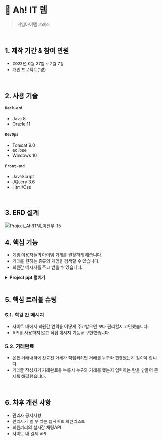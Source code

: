 # :pushpin: Ah! IT 템
>게임아이템 거래소

</br>

## 1. 제작 기간 & 참여 인원
- 2022년 6월 27일 ~ 7월 7일
- 개인 프로젝트(1명)

</br>

## 2. 사용 기술
#### `Back-end`
  - Java 8
  - Oracle 11
  
#### `DevOps`
  - Tomcat 9.0
  - eclipse
  - Windows 10

#### `Front-end`
  - JavaScript
  - JQuery 3.6
  - Html/Css

</br>

## 3. ERD 설계
![Project_Ah!IT템_이진우-15](https://user-images.githubusercontent.com/101315957/183281083-c8cb8051-e107-4b04-a2c3-7740de360e54.png)


## 4. 핵심 기능
- 게임 이용자들의 아이템 거래를 원활하게 해줍니다.
- 거래를 원하는 종류의 게임을 검색할 수 있습니다.
- 회원간 메시지를 주고 받을 수 있습니다.

<details>
<summary><b>Project ppt 펼치기</b></summary>
<div markdown="1">

![Project_Ah!IT템_이진우-01](https://user-images.githubusercontent.com/101315957/183280989-0ba61a1f-3012-4615-9a61-b8e6d501a873.png)
![Project_Ah!IT템_이진우-02](https://user-images.githubusercontent.com/101315957/183280994-8d543658-e7fe-43be-bbd9-b77a1211ef6c.png)
![Project_Ah!IT템_이진우-03](https://user-images.githubusercontent.com/101315957/183281004-55a78506-1e95-4ffe-8a1f-082d356ab91f.png)
![Project_Ah!IT템_이진우-04](https://user-images.githubusercontent.com/101315957/183281010-ab17e99f-8cc6-4909-861f-e2510635c846.png)
![Project_Ah!IT템_이진우-05](https://user-images.githubusercontent.com/101315957/183281014-a50bafba-6525-4c24-80c5-1428963ad348.png)
![Project_Ah!IT템_이진우-06](https://user-images.githubusercontent.com/101315957/183281068-139aa1f1-37a1-40d5-86e0-913882dbe144.png)
![Project_Ah!IT템_이진우-07](https://user-images.githubusercontent.com/101315957/183281069-7fa06638-f5a5-4c6e-99ff-37cc407fd4d1.png)
![Project_Ah!IT템_이진우-08](https://user-images.githubusercontent.com/101315957/183281071-a172c95f-f600-499f-be83-16c8742641b2.png)
![Project_Ah!IT템_이진우-09](https://user-images.githubusercontent.com/101315957/183281072-c9154fe0-8314-48fd-a9e3-9062aa787737.png)
![Project_Ah!IT템_이진우-10](https://user-images.githubusercontent.com/101315957/183281073-c6decca6-3ef8-4fd8-84d3-b51286ff1da9.png)
![Project_Ah!IT템_이진우-11](https://user-images.githubusercontent.com/101315957/183281077-13643ca1-c4da-4554-a1b7-a80801563bea.png)
![Project_Ah!IT템_이진우-12](https://user-images.githubusercontent.com/101315957/183281078-3dc04148-51f2-4bb0-9acd-6a77818985c3.png)
![Project_Ah!IT템_이진우-13](https://user-images.githubusercontent.com/101315957/183281079-013f1a68-2679-43eb-b023-dd490a716227.png)
![Project_Ah!IT템_이진우-14](https://user-images.githubusercontent.com/101315957/183281081-a96e481a-9680-4ec8-9335-179d90784b4a.png)
![Project_Ah!IT템_이진우-15](https://user-images.githubusercontent.com/101315957/183281083-c8cb8051-e107-4b04-a2c3-7740de360e54.png)
![Project_Ah!IT템_이진우-16](https://user-images.githubusercontent.com/101315957/183281085-0997c2b1-d28f-4092-8657-b18156765e53.png)
![Project_Ah!IT템_이진우-17](https://user-images.githubusercontent.com/101315957/183281086-c5ca05f0-7385-4d3a-bcf8-ec273cbfc113.png)
![Project_Ah!IT템_이진우-18](https://user-images.githubusercontent.com/101315957/183281089-20914ec2-bf75-414a-9f1e-c514a1232830.png)
![Project_Ah!IT템_이진우-19](https://user-images.githubusercontent.com/101315957/183281090-11bf06c6-3528-423c-b5a5-b5b4410cce5d.png)
![Project_Ah!IT템_이진우-20](https://user-images.githubusercontent.com/101315957/183281091-7f4b0d88-74c4-4fdc-b6b9-39d1f5eb9ff3.png)
![Project_Ah!IT템_이진우-21](https://user-images.githubusercontent.com/101315957/183281093-47a48d81-ac88-44ed-a6b2-ff8af8dd2b19.png)
![Project_Ah!IT템_이진우-22](https://user-images.githubusercontent.com/101315957/183281094-85995c1f-fcc0-4e4b-842a-3889b16ebbc3.png)
![Project_Ah!IT템_이진우-23](https://user-images.githubusercontent.com/101315957/183281096-605cd11b-b51c-4813-a769-e60b2ddb0a54.png)
![Project_Ah!IT템_이진우-24](https://user-images.githubusercontent.com/101315957/183281097-5f162118-2050-4aa7-98c9-6d42b70357cc.png)
![Project_Ah!IT템_이진우-25](https://user-images.githubusercontent.com/101315957/183281098-6ff01c6b-fc58-4000-805f-b632c9043fc0.png)
![Project_Ah!IT템_이진우-26](https://user-images.githubusercontent.com/101315957/183281099-b00ce31f-94cd-4b32-8022-a225e8be735c.png)
![Project_Ah!IT템_이진우-27](https://user-images.githubusercontent.com/101315957/183281100-0e5be613-5221-462a-8e99-2e5b9fcc0f41.png)
![Project_Ah!IT템_이진우-28](https://user-images.githubusercontent.com/101315957/183281101-415477ce-f44b-45ed-8603-c5fb883b50c0.png)
![Project_Ah!IT템_이진우-29](https://user-images.githubusercontent.com/101315957/183281102-bd53f0a1-e1b6-4e64-b011-c873c0cb9c45.png)
![Project_Ah!IT템_이진우-30](https://user-images.githubusercontent.com/101315957/183281103-931590a6-6362-4ea8-8416-b977552392b3.png)
![Project_Ah!IT템_이진우-31](https://user-images.githubusercontent.com/101315957/183281104-cebca8eb-0ff2-43a2-95c2-25559665119b.png)
![Project_Ah!IT템_이진우-32](https://user-images.githubusercontent.com/101315957/183281105-5a6735a8-3159-4c07-99b7-14c35584cb0e.png)
![Project_Ah!IT템_이진우-33](https://user-images.githubusercontent.com/101315957/183281106-46ecffd4-19ba-455e-84fd-6bc03fe9206e.png)
![Project_Ah!IT템_이진우-34](https://user-images.githubusercontent.com/101315957/183281107-4200254d-ea6c-4898-beac-e4e42dc0447e.png)
![Project_Ah!IT템_이진우-35](https://user-images.githubusercontent.com/101315957/183281109-d2bb03cf-2fdb-4ded-a347-9f8171a108db.png)
![Project_Ah!IT템_이진우-36](https://user-images.githubusercontent.com/101315957/183281110-7309c168-e8ba-41c8-af33-3b0f3707741f.png)

</div>
</details>

</br>

## 5. 핵심 트러블 슈팅
### 5.1. 회원 간 메시지
- 사이트 내에서 회원간 연락을 어떻게 주고받으면 보다 편리할지 고민했습니다.
- API를 사용하지 않고 직접 메시지 기능을 구현했습니다.

### 5.2. 거래완료
- 본인 거래내역에 완료된 거래가 적립되려면 거래를 누구와 진행했는지 알아야 합니다.
- 거래글 작성자가 거래완료를 누를시 누구와 거래를 했는지 입력하는 란을 만들어 문제를 해결했습니다.


</div>
</details>

</br>

## 6. 차후 개선 사항
- 관리자 공지사항
- 관리자가 볼 수 있는 웹사이트 회원리스트
- 회원끼리의 실시간 채팅API
- 사이트 내 결제 API


  
  
  
